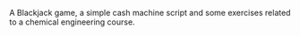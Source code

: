 A Blackjack game, a simple cash machine script and some exercises related to a chemical engineering course.
